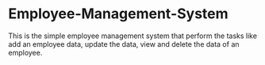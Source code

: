 # Employee-Management-System
This is the simple employee management system that perform the tasks like add an employee data, update the data, view and delete the data of an employee.
